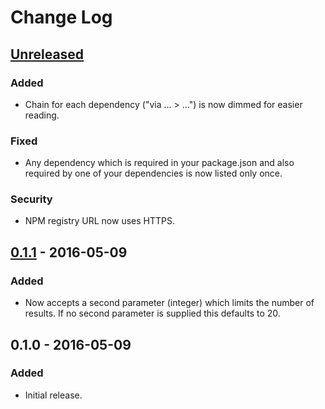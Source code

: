 # Change Log

## [Unreleased]
### Added
- Chain for each dependency ("via ... > ...") is now dimmed for easier reading.

### Fixed
- Any dependency which is required in your package.json and also required by one of your dependencies is now listed only once.

### Security
- NPM registry URL now uses HTTPS.

## [0.1.1] - 2016-05-09
### Added
- Now accepts a second parameter (integer) which limits the number of results. If no second parameter is supplied this defaults to 20.

## 0.1.0 - 2016-05-09
### Added
- Initial release.

[Unreleased]: https://github.com/bengummer/depception/compare/v0.1.1...HEAD
[0.1.1]: https://github.com/bengummer/depception/compare/v0.1.0...v0.1.1
